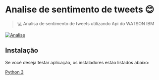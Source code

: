 # Analise de sentimento de tweets :blush:
> :computer: Analisa de sentimento de tweets utilizando Api do WATSON IBM

[![Analise](http://img.youtube.com/vi/r_lVtSnz50I/0.jpg)](http://www.youtube.com/watch?v=r_lVtSnz50I "Vídeo da aplicação ")

## Instalação
Se você deseja testar aplicação, os instaladores estão listados abaixo:

[Python 3](https://www.python.org/)

